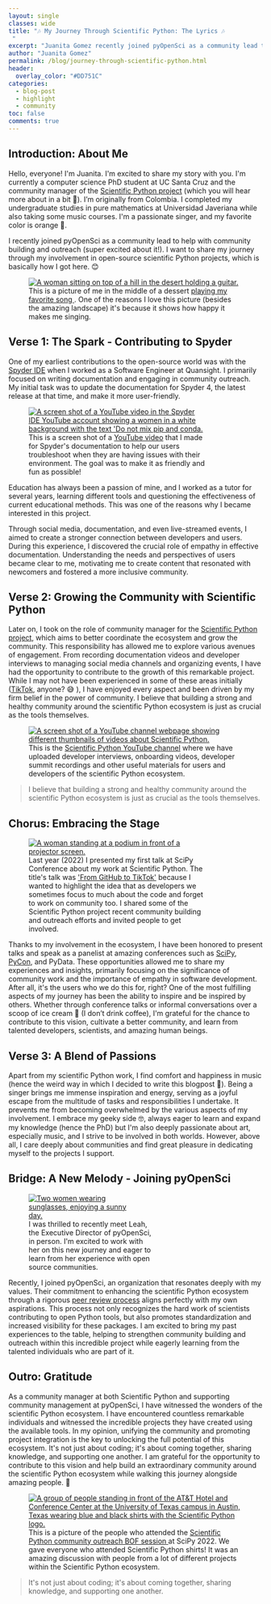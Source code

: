 ```yaml
---
layout: single
classes: wide
title: "🎶 My Journey Through Scientific Python: The Lyrics 🎶
 "
excerpt: "Juanita Gomez recently joined pyOpenSci as a community lead to help with community building and outreach. Learn more about Juanita's path to becoming a leader in community management in the scientific Python ecosystem. "
author: "Juanita Gomez"
permalink: /blog/journey-through-scientific-python.html
header:
  overlay_color: "#DD751C"
categories:
  - blog-post
  - highlight
  - community
toc: false
comments: true
---
```


## Introduction: About Me

Hello, everyone! I'm Juanita. I'm excited to share my story with you. I'm currently a computer science PhD student at UC Santa Cruz and the community manager of the [Scientific Python project](https://scientific-python.org/) (which you will hear more about in a bit 👀). I’m originally from Colombia. I completed my undergraduate studies in pure mathematics at Universidad Javeriana while also taking some music courses. I'm a passionate singer, and my favorite color is orange 🧡.

I recently joined pyOpenSci as a community lead to help with community building and outreach (super excited about it!). I want to share my journey through my involvement in open-source scientific Python projects, which is basically how I got here. 😊

<figure class="align-left">
    <a href="/images/introduction-juanita/juanita-guitar.png">
    <img src="/images/introduction-juanita/juanita-guitar.png" style="max-width:100%" alt="A woman sitting on top of a hill in the desert holding a guitar.">
    </a>
    <figcaption>This is a picture of me in the middle of a dessert <a href="https://www.youtube.com/watch?v=lFxc5NZDjuA">  playing my favorite song </a>. One of the reasons I love this picture (besides the amazing landscape) it's because it shows how happy it makes me singing.
    </figcaption>
</figure>

## Verse 1: The Spark - Contributing to Spyder

One of my earliest contributions to the open-source world was with the [Spyder IDE](https://www.spyder-ide.org) when I worked as a Software Engineer at Quansight. I primarily focused on writing documentation and engaging in community outreach. My initial task was to update the documentation for Spyder 4, the latest release at that time, and make it more user-friendly.

<figure style="width: 350px;margin-top:0.3em;margin-bottom:0" class="align-left">
    <a href="/images/introduction-juanita/spyder-video.png">
    <img src="/images/introduction-juanita/spyder-video.png" style="max-width:100%" alt="A screen shot of a YouTube video in the Spyder IDE YouTube account showing a women in a white background with the text 'Do not mix pip and conda.">
    </a>
    <figcaption> This is a screen shot of a <a href="https://youtu.be/Ul79ihg41Rs">YouTube video</a> that I made for Spyder's documentation to help our users troubleshoot when they are having issues with their environment. The goal was to make it as friendly and fun as possible!
    </figcaption>
</figure>

Education has always been a passion of mine, and I worked as a tutor for several years, learning different tools and questioning the effectiveness of current educational methods. This was one of the reasons why I became interested in this project.

Through social media, documentation, and even live-streamed events, I aimed to create a stronger connection between developers and users. During this experience, I discovered the crucial role of empathy in effective documentation. Understanding the needs and perspectives of users became clear to me, motivating me to create content that resonated with newcomers and fostered a more inclusive community.

## Verse 2: Growing the Community with Scientific Python

Later on, I took on the role of community manager for the [Scientific Python project](https://scientific-python.org), which aims to better coordinate the ecosystem and grow the community. This responsibility has allowed me to explore various avenues of engagement. From recording documentation videos and developer interviews to managing social media channels and organizing events, I have had the opportunity to contribute to the growth of this remarkable project. While I may not have been experienced in some of these areas initially ([TikTok](https://www.tiktok.com/@scientific.python), anyone? 😅 ), I have enjoyed every aspect and been driven by my firm belief in the power of community. I believe that building a strong and healthy community around the scientific Python ecosystem is just as crucial as the tools themselves.

<figure>
    <a href="/images/introduction-juanita/scientific-python-youtube.png">
    <img src="/images/introduction-juanita/scientific-python-youtube.png" style="max-width:100%" alt="A screen shot of a YouTube channel webpage showing different thumbnails of videos about Scientific Python.">
    </a>
    <figcaption> This is the <a href="hhttps://www.youtube.com/@scientific-python">Scientific Python YouTube channel</a> where we have uploaded developer interviews, onboarding videos, developer summit recordings and other useful materials for users and developers of the scientific Python ecosystem.
    </figcaption>
</figure>

> I believe that building a strong and healthy community around the scientific Python ecosystem is just as crucial as the tools themselves.

## Chorus: Embracing the Stage

<figure style="width: 350px;margin-top:0.6em;margin-bottom:0" class="align-right">
    <a href="/images/introduction-juanita/scipy-talk.png">
    <img src="/images/introduction-juanita/scipy-talk.png" style="max-width:100%" alt="A woman standing at a podium in front of a projector screen.">
    </a>
    <figcaption>Last year (2022) I presented my first talk at SciPy Conference about my work at Scientific Python. The title's talk was <a href="https://www.youtube.com/watch?v=jYGxHV7INs4&t=15s"> 'From GitHub to TikTok'</a> because I wanted to highlight the idea that as developers we sometimes focus to much about the code and forget to work on community too. I shared some of the Scientific Python project recent community building and outreach efforts and invited people to get involved.
    </figcaption>
</figure>

Thanks to my involvement in the ecosystem, I have been honored to present talks and speak as a panelist at amazing conferences such as [SciPy](https://youtu.be/jYGxHV7INs4), [PyCon](https://www.youtube.com/watch?v=LyJVnzGQqZU), and PyData. These opportunities allowed me to share my experiences and insights, primarily focusing on the significance of community work and the importance of empathy in software development. After all, it's the users who we do this for, right? One of the most fulfilling aspects of my journey has been the ability to inspire and be inspired by others. Whether through conference talks or informal conversations over a scoop of ice cream 🍦 (I don’t drink coffee), I'm grateful for the chance to contribute to this vision, cultivate a better community, and learn from talented developers, scientists, and amazing human beings.

## Verse 3: A Blend of Passions

Apart from my scientific Python work, I find comfort and happiness in music (hence the weird way in which I decided to write this blogpost 🤣).  Being a singer brings me immense inspiration and energy, serving as a joyful escape from the multitude of tasks and responsibilities I undertake. It prevents me from becoming overwhelmed by the various aspects of my involvement. I embrace my geeky side 🤓, always eager to learn and expand my knowledge (hence the PhD) but I'm also deeply passionate about art, especially music, and I strive to be involved in both worlds. However, above all, I care deeply about communities and find great pleasure in dedicating myself to the projects I support.

## Bridge: A New Melody - Joining pyOpenSci

<figure style="width: 250px;margin-top:0.4em;margin-bottom:0" class="align-left">
    <a href="/images/introduction-juanita/leah-pyopensci.jpeg">
    <img src="/images/introduction-juanita/leah-pyopensci.jpeg" style="max-width:90%" alt="Two women wearing sunglasses, enjoying a sunny day.">
    </a>
    <figcaption> I was thrilled to recently meet Leah, the Executive Director of pyOpenSci, in person. I'm excited to work with her on this new journey and eager to learn from her experience with open source communities.
    </figcaption>
</figure>

Recently, I joined pyOpenSci, an organization that resonates deeply with my values. Their commitment to enhancing the scientific Python ecosystem through a rigorous [peer review process](https://www.pyopensci.org/software-peer-review/about/intro.html) aligns perfectly with my own aspirations. This process not only recognizes the hard work of scientists contributing to open Python tools, but also promotes standardization and increased visibility for these packages. I am excited to bring my past experiences to the table, helping to strengthen community building and outreach within this incredible project while eagerly learning from the talented individuals who are part of it.

## Outro: Gratitude

As a community manager at both Scientific Python and supporting community management at pyOpenSci, I have witnessed the wonders of the scientific Python ecosystem. I have encountered countless remarkable individuals and witnessed the incredible projects they have created using the available tools. In my opinion, unifying the community and promoting project integration is the key to unlocking the full potential of this ecosystem. It's not just about coding; it's about coming together, sharing knowledge, and supporting one another. I am grateful for the opportunity to contribute to this vision and help build an extraordinary community around the scientific Python ecosystem while walking this journey alongside amazing people. 🫶

<figure>
    <a href="/images/introduction-juanita/scientific-python.png">
    <img src="/images/introduction-juanita/scientific-python.png" style="max-width:100%" alt="A group of people standing in front of the AT&T Hotel and Conference Center at the University of Texas campus in Austin, Texas wearing blue and black shirts with the Scientific Python logo. ">
    </a>
    <figcaption>This is a picture of the people who attended the <a href="https://www.youtube.com/watch?v=R9hNnhpMgTE&t=2s"> Scientific Python community outreach BOF session </a> at SciPy 2022. We gave everyone who attended Scientific Python shirts! It was an amazing discussion with people from a lot of different projects within the Scientific Python ecosystem.
    </figcaption>
</figure>

> It's not just about coding; it's about coming together, sharing knowledge, and supporting one another.
